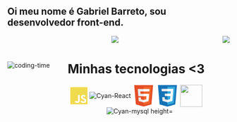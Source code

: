 ##  Oi meu nome é Gabriel Barreto, sou desenvolvedor front-end.
<div align="center"> 
 <img height="150em" src="https://github-readme-stats.vercel.app/api?username=Cyacer&theme=prussian&show_icons=true"/>
 <img align="right" height="150em" src="https://github-readme-stats.vercel.app/api/top-langs/?username=Cyacer&theme=prussian&layout=compact"/>
</div>
 
 ##
 
<div align="center">
  <div style="display: inline_block">
    <img align="left" height="250" alt="coding-time" src="coding.gif">
    <h1 align="center"> Minhas tecnologias <3 </h1>
    <img align="center" alt="Cyan-Js" height="40"idth="50" src="https://raw.githubusercontent.com/devicons/devicon/master/icons/javascript/javascript-plain.svg">
    <img align="center" alt="Cyan-React" height="50" width="50" <img src="https://cdn.jsdelivr.net/gh/devicons/devicon/icons/sass/sass-original.svg"/>
    <img align="center" alt="Cyan-HTML" height="50" width="50" src="https://raw.githubusercontent.com/devicons/devicon/master/icons/html5/html5-original.svg">
    <img align="center" alt="Cyan-CSS" height="50" width="50" src="https://raw.githubusercontent.com/devicons/devicon/master/icons/css3/css3-original.svg">
    <img align="center" alt"Cyab-Next" height="50" width="50" src="https://cdn.jsdelivr.net/gh/devicons/devicon/icons/nextjs/nextjs-original.svg">
    <img align="center" alt="Cyan-mysql height="50" width="50" src="https://cdn.jsdelivr.net/gh/devicons/devicon/icons/mysql/mysql-original-wordmark.svg" />
  </div>
</div>
  
##


